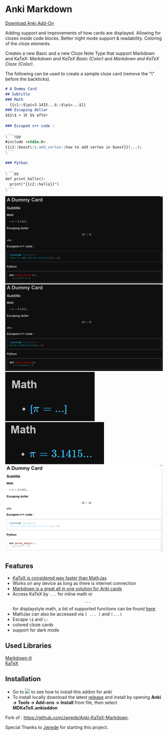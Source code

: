 # Anki Markdown

[Download Anki Add-On](https://ankiweb.net/shared/info/1786114227)

Adding support and improvements of how cards are displayed.
Allowing for clozes inside code blocks. Better night mode support & readability. Coloring of the cloze elements. 

Creates a new Basic and a new Cloze Note Type that support Markdown and KaTeX: *Markdown and KaTeX Basic (Color)* and *Markdown and KaTeX Cloze (Color)*.

The following can be used to create a sample cloze card (remove the "\\" before the backticks).

```md
# A Dummy Card
## Subtitle
### Math
- {{c1::$\pi=3.1415...$::$\pi=...$}}
### Escaping dollar
$$1\$ < 1€ $$ after

### Escaped c++ code :

\```cpp
#include <stdio.h>
{{c2::boost\:\:add_vertex::how to add vertex in boost}}(...);
\```

### Python

\```py
def print_hello():
  print("{{c2::hello}}")
\```
```

![Front Code](.github/assets/image.png)
![Back Code](.github/assets/image-1.png)
![Math Front](.github/assets/image-2.png)
![Math Back](.github/assets/image-3.png)
![Light Mode](.github/assets/image-4.png)


## Features

- <a href="https://www.intmath.com/cg5/katex-mathjax-comparison.php" rel="nofollow">KaTeX is considered way faster than MathJax</a>
- Works on any device as long as there is internet connection
- <a href="https://markdown-it.github.io/" rel="nofollow">Markdown is a great all in one solution for Anki cards</a>
- Access KaTeX by <code>$...$</code> for inline math or <code>$$...$$</code> for displaystyle math, a list of supported functions can be found <a href="https://katex.org/docs/supported.html" rel="nofollow">here</a> 
- MathJax can also be accessed via <code>\[ ... \]</code> and <code>\(...\)</code>
- Escape `\$` and `\:`
- colored cloze cards
- support for dark mode


## Used Libraries
<a href="https://github.com/markdown-it/markdown-it">Markdown-It</a>  
<a href="https://github.com/KaTeX/KaTeX">KaTeX</a>

## Installation
* Go to
<a href="https://ankiweb.net/shared/info/1786114227"><img src="https://preview.redd.it/fka0b5cc48t41.png?auto=webp&s=c26da98dca2863e1d0dddbfd59b5bea6165f4bcb" width="24"></a>
to see how to install this addon for anki
* To install locally download the latest [release](https://github.com/alexthillen/Anki-KaTeX-Markdown-Reworked/releases) and install by opening **Anki → Tools → Add-ons → Install** from file, then select **MDKaTeX.ankiaddon**

Fork of : https://github.com/Jwrede/Anki-KaTeX-Markdown.

Special Thanks to [Jwrede](https://github.com/Jwrede) for starting this project.
